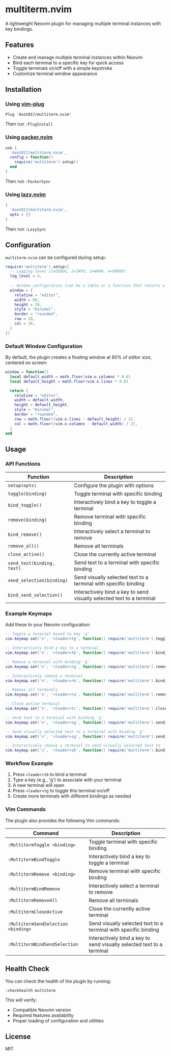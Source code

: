 # multiterm.nvim

A lightweight Neovim plugin for managing multiple terminal instances with key bindings.

## Features

- Create and manage multiple terminal instances within Neovim
- Bind each terminal to a specific key for quick access
- Toggle terminals on/off with a simple keystroke
- Customize terminal window appearance

## Installation

### Using [vim-plug](https://github.com/junegunn/vim-plug)

```vim
Plug 'Axot017/multiterm.nvim'
```

Then run `:PlugInstall`

### Using [packer.nvim](https://github.com/wbthomason/packer.nvim)

```lua
use {
  'Axot017/multiterm.nvim',
  config = function()
    require('multiterm').setup()
  end
}
```

Then run `:PackerSync`

### Using [lazy.nvim](https://github.com/folke/lazy.nvim)

```lua
{
  'Axot017/multiterm.nvim',
  opts = {}
}
```

Then run `:LazySync`

## Configuration

`multiterm.nvim` can be configured during setup:

```lua
require('multiterm').setup({
  -- Logging level (1=DEBUG, 2=INFO, 3=WARN, 4=ERROR)
  log_level = 4,
  
  -- Window configuration (can be a table or a function that returns a table)
  window = {
    relative = "editor",
    width = 80,
    height = 20,
    style = "minimal",
    border = "rounded",
    row = 10,
    col = 10,
  }
})
```

### Default Window Configuration

By default, the plugin creates a floating window at 80% of editor size, centered on screen:

```lua
window = function()
  local default_width = math.floor(vim.o.columns * 0.8)
  local default_height = math.floor(vim.o.lines * 0.8)

  return {
    relative = "editor",
    width = default_width,
    height = default_height,
    style = "minimal",
    border = "rounded",
    row = math.floor((vim.o.lines - default_height) / 2),
    col = math.floor((vim.o.columns - default_width) / 2),
  }
end
```

## Usage

### API Functions

| Function | Description |
|----------|-------------|
| `setup(opts)` | Configure the plugin with options |
| `toggle(binding)` | Toggle terminal with specific binding |
| `bind_toggle()` | Interactively bind a key to toggle a terminal |
| `remove(binding)` | Remove terminal with specific binding |
| `bind_remove()` | Interactively select a terminal to remove |
| `remove_all()` | Remove all terminals |
| `close_active()` | Close the currently active terminal |
| `send_text(binding, text)` | Send text to a terminal with specific binding |
| `send_selection(binding)` | Send visually selected text to a terminal with specific binding |
| `bind_send_selection()` | Interactively bind a key to send visually selected text to a terminal |

### Example Keymaps

Add these to your Neovim configuration:

```lua
-- Toggle a terminal bound to key 'g'
vim.keymap.set('n', '<leader>tg', function() require('multiterm').toggle('g') end)

-- Interactively bind a key to a terminal
vim.keymap.set('n', '<leader>tb', function() require('multiterm').bind_toggle() end)

-- Remove a terminal with binding 'g'
vim.keymap.set('n', '<leader>rg', function() require('multiterm').remove('g') end)

-- Interactively remove a terminal
vim.keymap.set('n', '<leader>rb', function() require('multiterm').bind_remove() end)

-- Remove all terminals
vim.keymap.set('n', '<leader>ra', function() require('multiterm').remove_all() end)

-- Close active terminal
vim.keymap.set('n', '<leader>tc', function() require('multiterm').close_active() end)

-- Send text to a terminal with binding 'g'
vim.keymap.set('n', '<leader>sg', function() require('multiterm').send_text('g', 'echo "Hello world"\n') end)

-- Send visually selected text to a terminal with binding 'g'
vim.keymap.set('v', '<leader>sg', function() require('multiterm').send_selection('g') end)

-- Interactively choose a terminal to send visually selected text to
vim.keymap.set('v', '<leader>sb', function() require('multiterm').bind_send_selection() end)
```

### Workflow Example

1. Press `<leader>tb` to bind a terminal
2. Type a key (e.g., 'g') to associate with your terminal
3. A new terminal will open
4. Press `<leader>tg` to toggle this terminal on/off
5. Create more terminals with different bindings as needed

### Vim Commands

The plugin also provides the following Vim commands:

| Command | Description |
|---------|-------------|
| `:MultitermToggle <binding>` | Toggle terminal with specific binding |
| `:MultitermBindToggle` | Interactively bind a key to toggle a terminal |
| `:MultitermRemove <binding>` | Remove terminal with specific binding |
| `:MultitermBindRemove` | Interactively select a terminal to remove |
| `:MultitermRemoveAll` | Remove all terminals |
| `:MultitermCloseActive` | Close the currently active terminal |
| `:MultitermSendSelection <binding>` | Send visually selected text to a terminal with specific binding |
| `:MultitermBindSendSelection` | Interactively bind a key to send visually selected text to a terminal |

## Health Check

You can check the health of the plugin by running:

```
:checkhealth multiterm
```

This will verify:
- Compatible Neovim version
- Required features availability
- Proper loading of configuration and utilities

## License

MIT
